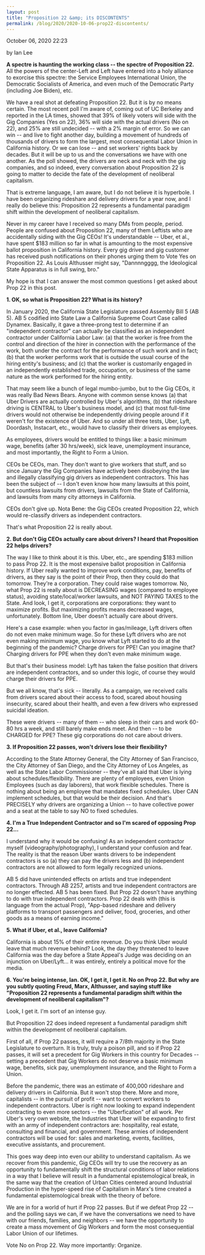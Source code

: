 ```yaml
---
layout: post
title: "Proposition 22 &amp; its DISCONTENTS"
permalink: /blog/2020/2020-10-06-prop22-discontents/
---
```

October 06, 2020 22:23

by Ian Lee

**A spectre is haunting the working class -- the spectre of Proposition 22.** All the powers of the center-Left and Left have entered into a holy alliance to exorcise this spectre: the Service Employees International Union, the Democratic Socialists of America, and even much of the Democratic Party (including Joe Biden), etc.

We have a real shot at defeating Proposition 22. But it is by no means certain. The most recent poll I'm aware of, coming out of UC Berkeley and reported in the LA times, showed that 39% of likely voters will side with the Gig Companies (Yes on 22), 36% will side with the actual drivers (No on 22), and 25% are still undecided -- with a 2% margin of error. So we can win -- and live to fight another day, building a movement of hundreds of thousands of drivers to form the largest, most consequential Labor Union in California history. Or we can lose -- and set workers' rights back by decades. But it will be up to us and the conversations we have with one another. As the poll showed, the drivers are neck and neck with the gig companies, and so indeed, every conversation about Proposition 22 is going to matter to decide the fate of the development of neoliberal capitalism.

That is extreme language, I am aware, but I do not believe it is hyperbole. I have been organizing rideshare and delivery drivers for a year now, and I really do believe this: Proposition 22 represents a fundamental paradigm shift within the development of neoliberal capitalism.

Never in my career have I received so many DMs from people, period. People are confused about Proposition 22, many of them Leftists who are accidentally siding with the Gig CEOs! It's understandable -- Uber, et al., have spent $183 million so far in what is amounting to the most expensive ballot proposition in California history. Every gig driver and gig customer has received push notifications on their phones urging them to Vote Yes on Proposition 22. As Louis Althusser might say, "Dannnngggg, the Ideological State Apparatus is in full swing, bro."

My hope is that I can answer the most common questions I get asked about Prop 22 in this post.

**1. OK, so what is Proposition 22? What is its history?**

In January 2020, the California State Legislature passed Assembly Bill 5 (AB 5). AB 5 codified into State Law a California Supreme Court Case called Dynamex. Basically, it gave a three-prong test to determine if an "independent contractor" can actually be classified as an independent contractor under California Labor Law: (a) that the worker is free from the control and direction of the hirer in connection with the performance of the work, both under the contract for the performance of such work and in fact; (b) that the worker performs work that is outside the usual course of the hiring entity's business; and (c) that the worker is customarily engaged in an independently established trade, occupation, or business of the same nature as the work performed for the hiring entity.

That may seem like a bunch of legal mumbo-jumbo, but to the Gig CEOs, it was really Bad News Bears. Anyone with common sense knows (a) that Uber Drivers are actually controlled by Uber's algorithms, (b) that rideshare driving is CENTRAL to Uber's business model, and (c) that most full-time drivers would not otherwise be independently driving people around if it weren't for the existence of Uber. And so under all three tests, Uber, Lyft, Doordash, Instacart, etc., would have to classify their drivers as employees.

As employees, drivers would be entitled to things like: a basic minimum wage, benefits (after 30 hrs/week), sick leave, unemployment insurance, and most importantly, the Right to Form a Union.

CEOs be CEOs, man. They don't want to give workers that stuff, and so since January the Gig Companies have actively been disobeying the law and illegally classifying gig drivers as independent contractors. This has been the subject of -- I don't even know how many lawsuits at this point, but countless lawsuits from drivers, lawsuits from the State of California, and lawsuits from many city attorneys in California.

CEOs don't give up. Nota Bene: the Gig CEOs created Proposition 22, which would re-classify drivers as independent contractors.

That's what Proposition 22 is really about.

**2. But don't Gig CEOs actually care about drivers? I heard that Proposition 22 helps drivers?**

The way I like to think about it is this. Uber, etc., are spending $183 million to pass Prop 22. It is the most expensive ballot proposition in California history. If Uber really wanted to improve work conditions, pay, benefits of drivers, as they say is the point of their Prop, then they could do that tomorrow. They're a corporation. They could raise wages tomorrow. No, what Prop 22 is really about is DECREASING wages (compared to employee status), avoiding state/local/worker lawsuits, and NOT PAYING TAXES to the State. And look, I get it, corporations are corporations: they want to maximize profits. But maximizing profits means decreased wages, unfortunately. Bottom line, Uber doesn't actually care about drivers.

Here's a case example: when you factor in gas/mileage, Lyft drivers often do not even make minimum wage. So for these Lyft drivers who are not even making minimum wage, you know what Lyft started to do at the beginning of the pandemic? Charge drivers for PPE! Can you imagine that? Charging drivers for PPE when they don't even make minimum wage.

But that's their business model: Lyft has taken the false position that drivers are independent contractors, and so under this logic, of course they would charge their drivers for PPE.

But we all know, that's sick -- literally. As a campaign, we received calls from drivers scared about their access to food, scared about housing insecurity, scared about their health, and even a few drivers who expressed suicidal ideation.

These were drivers -- many of them -- who sleep in their cars and work 60-80 hrs a week, and still barely make ends meet. And then -- to be CHARGED for PPE? These gig corporations do not care about drivers.

**3. If Proposition 22 passes, won't drivers lose their flexibility?**

According to the State Attorney General, the City Attorney of San Francisco, the City Attorney of San Diego, and the City Attorney of Los Angeles, as well as the State Labor Commissioner -- they've all said that Uber is lying about schedules/flexibility. There are plenty of employees, even Union Employees (such as day laborers), that work flexible schedules. There is nothing about being an employee that mandates fixed schedules. Uber CAN implement schedules, but that would be their decision. And that's PRECISELY why drivers are organizing a Union -- to have collective power and a seat at the table to say NO to fixed schedules.

**4. I'm a True Independent Contractor and so I'm scared of opposing Prop 22...**

I understand why it would be confusing! As an independent contractor myself (videography/photography), I understand your confusion and fear. The reality is that the reason Uber wants drivers to be independent contractors is so (a) they can pay the drivers less and (b) independent contractors are not allowed to form legally recognized unions.

AB 5 did have unintended effects on artists and true independent contractors. Through AB 2257, artists and true independent contractors are no longer effected. AB 5 has been fixed. But Prop 22 doesn't have anything to do with true independent contractors. Prop 22 deals with (this is language from the actual Prop), "App-based rideshare and delivery platforms to transport passengers and deliver, food, groceries, and other goods as a means of earning income."

**5. What if Uber, et al., leave California?**

California is about 15% of their entire revenue. Do you think Uber would leave that much revenue behind? Look, the day they threatened to leave California was the day before a State Appeal's Judge was deciding on an injunction on Uber/Lyft... it was entirely, entirely a political move for the media.

**6. You're being intense, Ian. OK, I get it, I get it. No on Prop 22. But why are you subtly quoting Freud, Marx, Althusser, and saying stuff like "Proposition 22 represents a fundamental paradigm shift within the development of neoliberal capitalism"?**

Look, I get it. I'm sort of an intense guy.

But Proposition 22 does indeed represent a fundamental paradigm shift within the development of neoliberal capitalism.

First of all, if Prop 22 passes, it will require a 7/8th majority in the State Legislature to overturn. It is truly, truly a poison pill, and so if Prop 22 passes, it will set a precedent for Gig Workers in this country for Decades -- setting a precedent that Gig Workers do not deserve a basic minimum wage, benefits, sick pay, unemployment insurance, and the Right to Form a Union.

Before the pandemic, there was an estimate of 400,000 rideshare and delivery drivers in California. But it won't stop there. More and more, capitalists -- in the pursuit of profit -- want to convert workers to independent contractors. Uber is right now looking to expand independent contracting to even more sectors -- the "Uberfication" of all work. Per Uber's very own website, the Industries that Uber will be expanding to first with an army of independent contractors are: hospitality, real estate, consulting and financial, and government. These armies of independent contractors will be used for: sales and marketing, events, facilities, executive assistants, and procurement.

This goes way deep into even our ability to understand capitalism. As we recover from this pandemic, Gig CEOs will try to use the recovery as an opportunity to fundamentally shift the structural conditions of labor relations in a way that I believe will result in a fundamental epistemological break, in the same way that the creation of Urban Cities centered around Industrial Production in the hyper-speed rise of Capitalism in Marx's time created a fundamental epistemological break with the theory of before.

We are in for a world of hurt if Prop 22 passes. But if we defeat Prop 22 -- and the polling says we can, if we have the conversations we need to have with our friends, families, and neighbors -- we have the opportunity to create a mass movement of Gig Workers and form the most consequential Labor Union of our lifetimes.

Vote No on Prop 22. Way more importantly: Organize.
